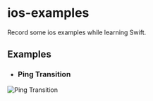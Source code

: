 # ios-examples
Record some ios examples while learning Swift.

## Examples

- ### Ping Transition
![Ping Transition](https://raw.githubusercontent.com/falcon11/ios-examples/master/screenshots/pingtransition.gif)
